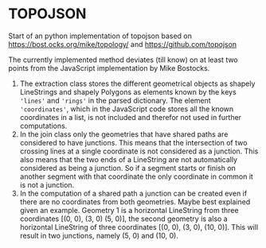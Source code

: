 # TOPOJSON

Start of an python implementation of topojson based on https://bost.ocks.org/mike/topology/ and https://github.com/topojson

The currently implemented method deviates (till know) on at least two points from the JavaScript implementation by Mike Bostocks.
1. The extraction class stores the different geometrical objects as shapely LineStrings and shapely Polygons as elements known by the keys `'lines'` and `'rings'` in the parsed dictionary. The element `'coordinates'`, which in the JavaScript code stores all the known coordinates in a list, is not included and therefor not used in further computations.
2. In the join class only the geometries that have shared paths are considered to have junctions. This means that the intersection of two crossing lines at a single coordinate is not considered as a junction. This also means that the two ends of a LineString are not automatically considered as being a junction. So if a segment starts or finish on another segment with that coordinate the only coordinate in common it is not a junction.
3. In the computation of a shared path a junction can be created even if there are no coordinates from both geometries. Maybe best explained given an example. Geometry 1 is a horizontal LineString from three coordinates [(0, 0), (3, 0) (5, 0)], the second geometry is also a horizontal LineString of three coordinates [(0, 0), (3, 0), (10, 0)]. This will result in two junctions, namely (5, 0) and (10, 0).
